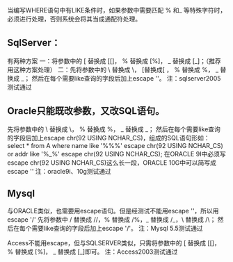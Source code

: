 当编写WHERE语句中有LIKE条件时，如果参数中需要匹配 % 和_ 等特殊字符时，必须进行处理，否则系统会将其当成通配符处理。
 
## SqlServer：
有两种方案
一：将参数中的 [ 替换成 [[]，  % 替换成 [%]， _ 替换成 [_]；（推荐用这种方案处理）
二：先将参数中的 \ 替换成 \\， [替换成\[ ， % 替换成 \%， _ 替换成 \_；
然后在每个需要like查询的字段后加上escape '\'。 
注：sqlserver2005测试通过
 
## Oracle只能既改参数，又改SQL语句。
先将参数中的 \ 替换成 \\，  % 替换成 \%， _ 替换成 \_；
然后在每个需要like查询的字段后加上escape   chr(92   USING   NCHAR_CS)，组成的SQL语句形如：
select * from A where name like '%\%%' escape chr(92 USING NCHAR_CS) or addr like '%\_%' escape chr(92 USING NCHAR_CS);
在ORACLE 9I中必须写escape chr(92 USING NCHAR_CS)这么长一段，ORACLE 10G中可以简写成escape '\' 
注：oracle9i、10g测试通过
 
## Mysql
与ORACLE类似，也需要用escape语句。但是经测试不能用escape '\'，所以用escape '/' 
先将参数中 / 替换成 //，% 替换成 /%，_ 替换成 /_，\ 替换成 /\；
然后在每个需要like查询的字段后加上escape '/'。 
注：Mysql 5.5测试通过
 
Access不能用escape，但与SQLSERVER类似，只需将参数中的 [ 替换成 [[]，  % 替换成 [%]， _ 替换成 [_]即可。 
注：Access2003测试通过